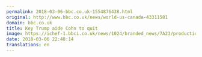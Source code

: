 ```yaml
---
permalink: 2018-03-06-bbc.co.uk-1554876438.html
original: http://www.bbc.co.uk/news/world-us-canada-43311581
domain: bbc.co.uk
title: Key Trump aide Cohn to quit
image: https://ichef-1.bbci.co.uk/news/1024/branded_news/7A23/production/_97176213_breaking_news_bigger.png
date: 2018-03-06 22:48:14
translations: en
---
```



